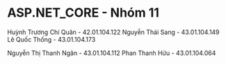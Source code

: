 ﻿# ASP.NET_CORE - Nhóm 11

Huỳnh Trương Chí Quân - 42.01.104.122
Nguyễn Thái Sang - 43.01.104.149
Lê Quốc Thống - 43.01.104.173

Nguyễn Thị Thanh Ngân - 43.01.104.112
Phan Thanh Hửu - 43.01.104.064

